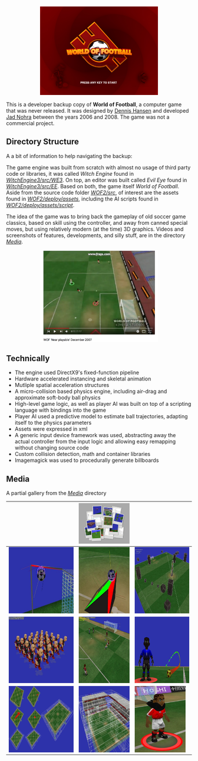 <p align="center"><a href=https://www.youtube.com/watch?v=y1ql5D7sgC0&list=PL5ED86276C6DB1347&index=7><img src="WOF2/deploy/res/splash.jpg" width="320"/></a></p>

This is a developer backup copy of __World of Football__, a computer game that was never released. It was designed by [Dennis Hansen](https://www.linkedin.com/in/denniskhanhansen/) and developed [Jad Nohra](https://www.linkedin.com/in/jadnohra/) between the years 2006 and 2008. The game was not a commercial project.

## Directory Structure

A a bit of information to help navigating the backup:

The game engine was built from scratch with almost no usage of third party code or libraries, it was called _Witch Engine_ found in _[WitchEngine3/src/WE3](WitchEngine3/src/WE3)_. On top, an editor was built called _Evil Eye_ found in _[WitchEngine3/src/EE](WitchEngine3/src/EE)_. Based on both, the game itself _World of Football_. Aside from the source code folder _[WOF2/src](WOF2/src)_, of interest are the assets found in _[WOF2/deploy/assets](WOF2/deploy/assets)_, including the AI scripts found in _[WOF2/deploy/assets/script](WOF2/deploy/assets/script)_.

The idea of the game was to bring back the gameplay of old soccer game classics, based on skill using the controller, and away from canned special moves, but using relatively modern (at the time) 3D graphics. Videos and screenshots of features, developments, and silly stuff, are in the directory _[Media](Media)_.

<p align="center"><a href=https://www.youtube.com/watch?v=y1ql5D7sgC0&list=PL5ED86276C6DB1347&index=7><img src="Media/youtube_video.png" width="320"/></a></p>

## Technically
 * The engine used DirectX9's fixed-function pipeline
 * Hardware accelerated instancing and skeletal animation
 * Mutliple spatial acceleration structures
 * A micro-collision based physics engine, including air-drag and approximate soft-body ball physics
 * High-level game logic, as well as player AI was built on top of a scripting language with bindings into the game
 * Player AI used a predictive model to estimate ball trajectories, adapting itself to the physics parameters
 * Assets were expressed in xml
 * A generic input device framework was used, abstracting away the actual controller from the input logic and allowing easy remapping without changing source code
 * Custom collision detection, math and container libraries
 * Imagemagick was used to procedurally generate billboards

## Media
A partial gallery from the _[Media](Media)_ directory

|   | <img src="Media/collage5.jpg" width="240"/>  |   |
|---|---|---|
| <img src="Media/sshot-20.jpg" height="180"/> | <img src="Media/sshot-21.jpg" height="180"/>  | <img src="Media/sshot-22.jpg" height="180"/>  |
|  <img src="Media/sshot-23.jpg" height="180"/> | <img src="Media/sshot-24.jpg" height="180"/>  | <img src="Media/sshot-25.jpg" height="180"/>  |
| <img src="Media/sshot-26.jpg" height="180"/>  |  <img src="Media/sshot-27.jpg" height="180"/> | <img src="Media/sshot-28.jpg" height="180"/>  |
